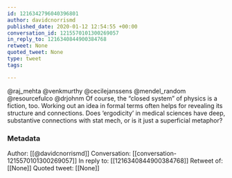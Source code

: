 ```yaml
---
id: 1216342796040396801
author: davidcnorrismd
published_date: 2020-01-12 12:54:55 +00:00
conversation_id: 1215570101300269057
in_reply_to: 1216340844900384768
retweet: None
quoted_tweet: None
type: tweet
tags:

---
```


@raj_mehta @venkmurthy @cecilejanssens @mendel_random @resourcefulco @drjohnm Of course, the “closed system” of physics is a fiction, too. Working out an idea in formal terms often helps for revealing its structure and connections. Does ‘ergodicity’ in medical sciences have deep, substantive connections with stat mech, or is it just a superficial metaphor?

### Metadata

Author: [[@davidcnorrismd]]
Conversation: [[conversation-1215570101300269057]]
In reply to: [[1216340844900384768]]
Retweet of: [[None]]
Quoted tweet: [[None]]
